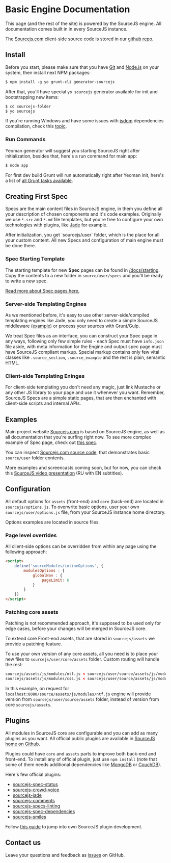 # Basic Engine Documentation

This page (and the rest of the site) is powered by the SourceJS engine. All documentation comes built in in every SourceJS instance.

The [Sourcejs.com](http://sourcejs.com) client-side source code is stored in our [github repo](https://github.com/sourcejs/Sourcejs.com).

## Install

Before you start, please make sure that you have [Git](http://git-scm.com/downloads) and [Node.js](http://nodejs.org/download/) on your system, then install next NPM packages:

```html
$ npm install -g yo grunt-cli generator-sourcejs
```

After that, you'll have special `yo sourcejs` generator available for init and bootstrapping new items:

```html
$ cd sourcejs-folder
$ yo sourcejs
```

If you're running Windows and have some issues with [jsdom](https://github.com/tmpvar/jsdom) dependencies compilation, check this [topic](https://github.com/sourcejs/Source/issues/23).

### Run Commands

Yeoman generator will suggest you starting SourceJS right after initialization, besides that, here's a run command for main app:

```html
$ node app
```

For first dev build Grunt will run automatically right after Yeoman init, here's a list of [all Grunt tasks available](/docs/grunt).

## Creating First Spec

Specs are the main content files in SourceJS engine, in them you define all your description of chosen components and it's code examples. Originally we use `*.src` and `*.md` file templates, but you're free to configure your own technologies with plugins, like [Jade](https://github.com/sourcejs/sourcejs-jade) for example.

<div class="source_note">
    After initialization, you get `sourcejs/user` folder, which is the place for all your custom content. All new Specs and configuration of main engine must be done there.
</div>

### Spec Starting Template

The starting template for new **Spec** pages can be found in [/docs/starting](/docs/starting). Copy the contents to a new folder in `source/user/specs` and you'll be ready to write a new spec.

<a href="/docs/spec" class="source_a_hl">Read more about Spec pages here.</a>

### Server-side Templating Engines

As we mentioned before, it's easy to use other server-side/compiled templating engines like Jade, you only need to create a simple SourceJS middleware ([example](https://github.com/sourcejs/sourcejs-jade)) or process your sources with Grunt/Gulp.

We treat Spec files as an interface, you can construct your Spec page in any ways, following only few simple rules - each Spec must have `info.json` file aside, with meta information for the Engine and output spec page must have SourceJS compliant markup. Special markup contains only few vital classes like `.source_section`, `.source_example` and the rest is plain, semantic HTML.

### Client-side Templating Eninges

For client-side templating you don't need any magic, just link Mustache or any other JS library to your page and use it whenever you want. Remember, SourceJS Specs are a simple static pages, that are then enchanted with client-side scripts and internal APIs.

## Examples

Main project website [Sourcejs.com](http://sourcejs.com) is based on SourceJS engine, as well as all documentation that you're surfing right now. To see more complex example of Spec page, check out [this spec](/docs/spec/).

You can inspect [Sourcejs.com source code](https://github.com/sourcejs/Sourcejs.com), that demonstrates basic `source/user` folder contents.

More examples and screencasts coming soon, but for now, you can check this [SourceJS video presentation](https://www.youtube.com/watch?v=ukFeZnJjrLs) (RU with EN subtitles).

## Configuration

All default options for `assets` (front-end) and `core` (back-end) are located in `sourcejs/options.js`. To overwrite basic options, user your own `sourcejs/user/options.js` file, from your SourceJS instance home directory.

Options examples are located in source files.

### Page level overrides

All client-side options can be overridden from within any page using the following approach:

```html
<script>
    define('sourceModules/inlineOptions', {
        modulesOptions : {
            globalNav : {
                pageLimit: 6
            }
        }
    })
</script>
```

### Patching core assets

<div class="source_warn">
    Patching is not recommended approach, it's supposed to be used only for edge cases, before your changes will be merged in SourceJS core.
</div>

To extend core Front-end assets, that are stored in `sourcejs/assets` we provide a patching feature.

To use your own version of any core assets, all you need is to place your new files to `sourcejs/user/core/assets` folder. Custom routing will handle the rest:

```html
sourcejs/assets/js/modules/ntf.js < sourcejs/user/source/assets/js/modules/ntf.js
sourcejs/assets/js/modules/css.js < sourcejs/user/source/assets/js/modules/css.js
```

In this example, on request for `localhost:8080/source/assets/js/modules/ntf.js` engine will provide version from `sourcejs/user/source/assets` folder, instead of version from core `sourcejs/assets`.

## Plugins

All modules in SourceJS core are configurable and you can add as many plugins as you want. All official public plugins are available in [SourceJS home on Github](https://github.com/sourcejs).

Plugins could have `core` and `assets` parts to improve both back-end and front-end. To install any of official plugin, just use `npm install` (note that some of them needs additional dependencies like [MongoDB](http://www.mongodb.org/) or [CouchDB](http://couchdb.apache.org/)).

Here's few official plugins:

* [sourcejs-spec-status](https://github.com/sourcejs/sourcejs-spec-status)
* [sourcejs-crowd-voice](https://github.com/sourcejs/sourcejs-crowd-voice)
* [sourcejs-jade](https://github.com/sourcejs/sourcejs-jade)
* [sourcejs-comments](https://github.com/sourcejs/sourcejs-comments)
* [sourcejs-specs-linting](https://github.com/sourcejs/sourcejs-specs-linting)
* [sourcejs-spec-dependencies](https://github.com/sourcejs/sourcejs-spec-dependencies)
* [sourcejs-smiles](https://github.com/sourcejs/sourcejs-smiles)

Follow [this guide](/docs/api/plugins) to jump into own SourceJS plugin development.

## Contact us

Leave your questions and feedback as [issues](https://github.com/sourcejs/Source/issues) on GitHub.